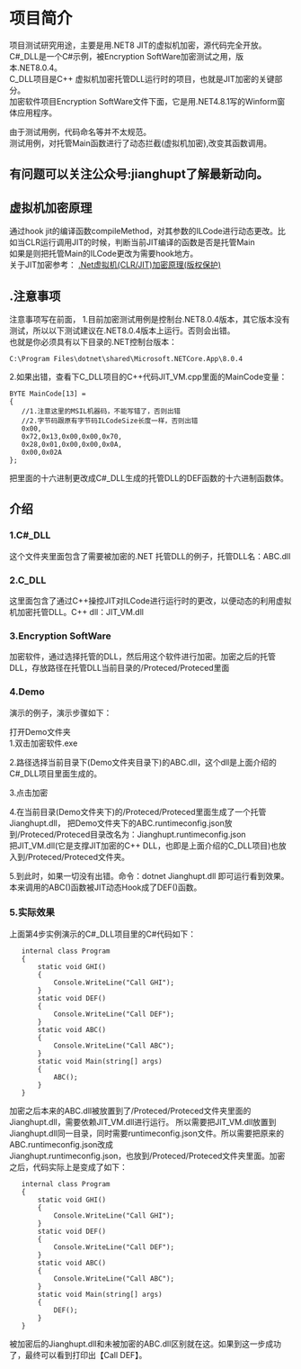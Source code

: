 # 项目简介
项目测试研究用途，主要是用.NET8 JIT的虚拟机加密，源代码完全开放。    
C#_DLL是一个C#示例，被Encryption SoftWare加密测试之用，版本.NET8.0.4。    
C_DLL项目是C++ 虚拟机加密托管DLL运行时的项目，也就是JIT加密的关键部分。  
加密软件项目Encryption SoftWare文件下面，它是用.NET4.8.1写的Winform窗体应用程序。    

由于测试用例，代码命名等并不太规范。  
测试用例，对托管Main函数进行了动态拦截(虚拟机加密),改变其函数调用。  

## 有问题可以关注公众号:jianghupt了解最新动向。    

## 虚拟机加密原理
通过hook jit的编译函数compileMethod，对其参数的ILCode进行动态更改。比如当CLR运行调用JIT的时候，判断当前JIT编译的函数是否是托管Main  
如果是则把托管Main的ILCode更改为需要hook地方。  
关于JIT加密参考：
[.Net虚拟机(CLR/JIT)加密原理(版权保护)](https://mp.weixin.qq.com/s?__biz=Mzg5NDYwNjU4MA==&mid=2247485395&idx=1&sn=b640a5e447083dc7312effe3dc28dfe9&chksm=c01c4a48f76bc35ecec1f6aa4559d8fcf8686cec2e4d489afe35f1f021cd9a8c8e436fcd5afa&token=1456248676&lang=zh_CN#rd)

## .注意事项
注意事项写在前面，
1.目前加密测试用例是控制台.NET8.0.4版本，其它版本没有测试，所以以下测试建议在.NET8.0.4版本上运行。否则会出错。  
也就是你必须具有以下目录的.NET控制台版本：  
```
C:\Program Files\dotnet\shared\Microsoft.NETCore.App\8.0.4
```
2.如果出错，查看下C_DLL项目的C++代码JIT_VM.cpp里面的MainCode变量：
 ```
BYTE MainCode[13] =
{
    //1.注意这里的MSIL机器码，不能写错了，否则出错
    //2.字节码跟原有字节码ILCodeSize长度一样，否则出错
    0x00,
    0x72,0x13,0x00,0x00,0x70,
    0x28,0x01,0x00,0x00,0x0A,
    0x00,0x02A
};
 ```
把里面的十六进制更改成C#_DLL生成的托管DLL的DEF函数的十六进制函数体。  

## 介绍
### 1.C#_DLL
这个文件夹里面包含了需要被加密的.NET 托管DLL的例子，托管DLL名：ABC.dll

### 2.C_DLL
这里面包含了通过C++操控JIT对ILCode进行运行时的更改，以便动态的利用虚拟机加密托管DLL。C++ dll：JIT_VM.dll

### 3.Encryption SoftWare
加密软件，通过选择托管的DLL，然后用这个软件进行加密。加密之后的托管DLL，存放路径在托管DLL当前目录的/Proteced/Proteced里面

### 4.Demo
演示的例子，演示步骤如下：

打开Demo文件夹  
1.双击加密软件.exe  

2.路径选择当前目录下(Demo文件夹目录下)的ABC.dll，这个dll是上面介绍的C#_DLL项目里面生成的。

3.点击加密  

4.在当前目录(Demo文件夹下)的/Proteced/Proteced里面生成了一个托管Jianghupt.dll， 
把Demo文件夹下的ABC.runtimeconfig.json放到/Proteced/Proteced目录改名为：Jianghupt.runtimeconfig.json    
把JIT_VM.dll(它是支撑JIT加密的C++ DLL，也即是上面介绍的C_DLL项目)也放入到/Proteced/Proteced文件夹。  

5.到此时，如果一切没有出错。命令：dotnet Jianghupt.dll 即可运行看到效果。本来调用的ABC()函数被JIT动态Hook成了DEF()函数。

### 5.实际效果
上面第4步实例演示的C#_DLL项目里的C#代码如下：
 ```
    internal class Program  
    {  
        static void GHI()  
        {  
            Console.WriteLine("Call GHI");  
        }  
        static void DEF()  
        {  
            Console.WriteLine("Call DEF");  
        }  
        static void ABC()  
        {  
            Console.WriteLine("Call ABC");  
        }  
        static void Main(string[] args)  
        {  
            ABC();  
        }  
    }  
```
加密之后本来的ABC.dll被放置到了/Proteced/Proteced文件夹里面的Jianghupt.dll，需要依赖JIT_VM.dll进行运行。
所以需要把JIT_VM.dll放置到Jianghupt.dll同一目录，同时需要runtimeconfig.json文件。所以需要把原来的ABC.runtimeconfig.json改成  
Jianghupt.runtimeconfig.json，也放到/Proteced/Proteced文件夹里面。加密之后，代码实际上是变成了如下：  
 ```
    internal class Program  
    {  
        static void GHI()  
        {  
            Console.WriteLine("Call GHI");  
        }  
        static void DEF()  
        {  
            Console.WriteLine("Call DEF");  
        }  
        static void ABC()  
        {  
            Console.WriteLine("Call ABC");  
        }  
        static void Main(string[] args)  
        {  
            DEF();  
        }  
    }  
```

被加密后的Jianghupt.dll和未被加密的ABC.dll区别就在这。如果到这一步成功了，最终可以看到打印出【Call DEF】。




